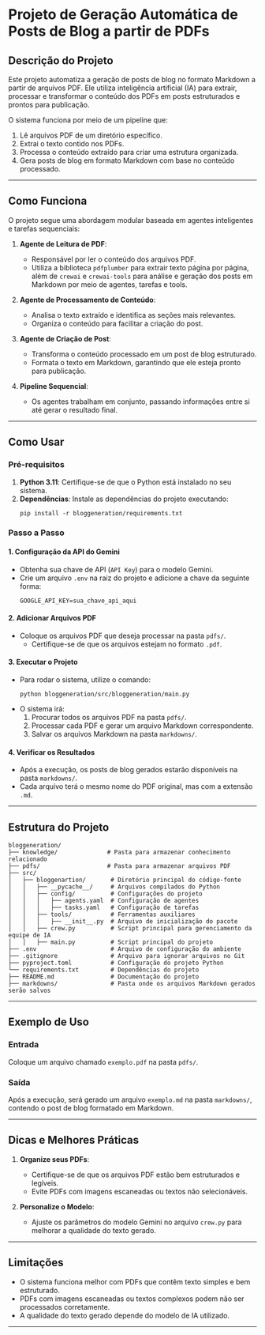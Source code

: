 # **Projeto de Geração Automática de Posts de Blog a partir de PDFs**  

## **Descrição do Projeto**  

Este projeto automatiza a geração de posts de blog no formato Markdown a partir de arquivos PDF. Ele utiliza inteligência artificial (IA) para extrair, processar e transformar o conteúdo dos PDFs em posts estruturados e prontos para publicação.  

O sistema funciona por meio de um pipeline que:  
1. Lê arquivos PDF de um diretório específico.  
2. Extrai o texto contido nos PDFs.  
3. Processa o conteúdo extraído para criar uma estrutura organizada.  
4. Gera posts de blog em formato Markdown com base no conteúdo processado.  

---

## **Como Funciona**  

O projeto segue uma abordagem modular baseada em agentes inteligentes e tarefas sequenciais:  

1. **Agente de Leitura de PDF**:  
   - Responsável por ler o conteúdo dos arquivos PDF.  
   - Utiliza a biblioteca `pdfplumber` para extrair texto página por página, além de `crewai` e `crewai-tools` para análise e geração dos posts em Markdown por meio de agentes, tarefas e tools.  

2. **Agente de Processamento de Conteúdo**:  
   - Analisa o texto extraído e identifica as seções mais relevantes.  
   - Organiza o conteúdo para facilitar a criação do post.  

3. **Agente de Criação de Post**:  
   - Transforma o conteúdo processado em um post de blog estruturado.  
   - Formata o texto em Markdown, garantindo que ele esteja pronto para publicação.  

4. **Pipeline Sequencial**:  
   - Os agentes trabalham em conjunto, passando informações entre si até gerar o resultado final.  

---

## **Como Usar**  

### **Pré-requisitos**  
1. **Python 3.11**: Certifique-se de que o Python está instalado no seu sistema.  
2. **Dependências**: Instale as dependências do projeto executando:  
   ```
   pip install -r bloggeneration/requirements.txt
   ```  

### **Passo a Passo**  

#### **1. Configuração da API do Gemini**  
- Obtenha sua chave de API (`API Key`) para o modelo Gemini.  
- Crie um arquivo `.env` na raiz do projeto e adicione a chave da seguinte forma:  
  ```
  GOOGLE_API_KEY=sua_chave_api_aqui
  ```  

#### **2. Adicionar Arquivos PDF**  
- Coloque os arquivos PDF que deseja processar na pasta `pdfs/`.  
  - Certifique-se de que os arquivos estejam no formato `.pdf`.  

#### **3. Executar o Projeto**  
- Para rodar o sistema, utilize o comando:  
  ```
  python bloggeneration/src/bloggeneration/main.py
  ```  
- O sistema irá:  
  1. Procurar todos os arquivos PDF na pasta `pdfs/`.  
  2. Processar cada PDF e gerar um arquivo Markdown correspondente.  
  3. Salvar os arquivos Markdown na pasta `markdowns/`.  

#### **4. Verificar os Resultados**  
- Após a execução, os posts de blog gerados estarão disponíveis na pasta `markdowns/`.  
- Cada arquivo terá o mesmo nome do PDF original, mas com a extensão `.md`.  

---

## **Estrutura do Projeto**  

```
bloggeneration/
├── knowledge/              # Pasta para armazenar conhecimento relacionado  
├── pdfs/                   # Pasta para armazenar arquivos PDF  
├── src/  
│   ├── bloggenartion/       # Diretório principal do código-fonte  
│   │   ├── __pycache__/     # Arquivos compilados do Python  
│   │   ├── config/          # Configurações do projeto  
│   │   │   ├── agents.yaml  # Configuração de agentes  
│   │   │   ├── tasks.yaml   # Configuração de tarefas  
│   │   ├── tools/           # Ferramentas auxiliares  
│   │   │   ├── __init__.py  # Arquivo de inicialização do pacote  
│   │   ├── crew.py          # Script principal para gerenciamento da equipe de IA  
│   │   ├── main.py          # Script principal do projeto  
├── .env                     # Arquivo de configuração do ambiente  
├── .gitignore               # Arquivo para ignorar arquivos no Git  
├── pyproject.toml           # Configuração do projeto Python
└── requirements.txt         # Dependências do projeto  
├── README.md                # Documentação do projeto  
├── markdowns/               # Pasta onde os arquivos Markdown gerados serão salvos  
```  

---

## **Exemplo de Uso**  

### **Entrada**  
Coloque um arquivo chamado `exemplo.pdf` na pasta `pdfs/`.  

### **Saída**  
Após a execução, será gerado um arquivo `exemplo.md` na pasta `markdowns/`, contendo o post de blog formatado em Markdown.  

---

## **Dicas e Melhores Práticas**  

1. **Organize seus PDFs**:  
   - Certifique-se de que os arquivos PDF estão bem estruturados e legíveis.  
   - Evite PDFs com imagens escaneadas ou textos não selecionáveis.  

2. **Personalize o Modelo**:  
   - Ajuste os parâmetros do modelo Gemini no arquivo `crew.py` para melhorar a qualidade do texto gerado.  

---

## **Limitações**  

- O sistema funciona melhor com PDFs que contêm texto simples e bem estruturado.  
- PDFs com imagens escaneadas ou textos complexos podem não ser processados corretamente.  
- A qualidade do texto gerado depende do modelo de IA utilizado.  

---